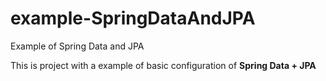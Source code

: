 # example-SpringDataAndJPA
Example of Spring Data and JPA

This is project with a example of basic configuration of **Spring Data + JPA**
